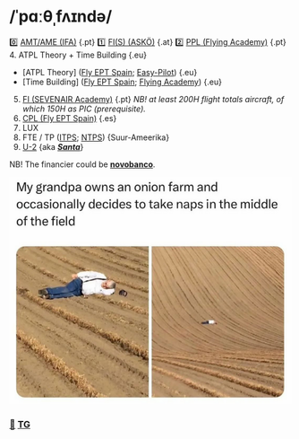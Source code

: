 # /ˈpɑːθˌfʌɪndə/

0️⃣ [AMT/AME (IFA)](https://ifa-training.com/courses/aircraft-maintenance-technician/) {.pt}
1️⃣ [FI(S) (ASKÖ)](https://www.flugsport-wien.at/gb/segelflug/segelflugausbildung/) {.at}
2️⃣ [PPL (Flying Academy)](https://portugal.flyingacademy.com/) {.pt} 
4. ATPL Theory + Time Building {.eu}
   - [ATPL Theory] ([Fly EPT Spain](https://www.flyeptspain.com/atpl-theory-course-online); [Easy-Pilot](https://www.easy-pilot.com/atpl-theory)) {.eu}
   - [Time Building] ([Fly EPT Spain](https://www.flyeptspain.com/); [Flying Academy](https://portugal.flyingacademy.com/timebuilding-in-portimao/)) {.eu}
5. [FI (SEVENAIR Academy)](https://www.sevenair.com/flight-instructor-course) {.pt} *NB! at least 200H flight totals aircraft, of which 150H as PIC (prerequisite).*
6. [CPL (Fly EPT Spain)](https://www.flyeptspain.com/atpl-theory-course-online) {.es}
7. LUX 
8. FTE / TP ([ITPS](https://itpscanada.com/); [NTPS](https://ntps.edu/masters-degree/)) {Suur-Ameerika} 
9. [U-2](https://en.wikipedia.org/wiki/Lockheed_U-2) {aka [_**Santa**_](https://en.wikipedia.org/wiki/Rovaniemi)}

NB! The financier could be [**novobanco**](https://www.novobanco.pt/particulares/credito/credito-pessoal-formacao-estudos).

![goal](./img/life-goal.png)

### [📧](mailto:tor@easa.fi) [TG](https://t.me/easa_fi)
